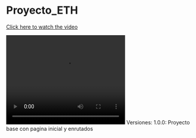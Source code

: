 # Proyecto_ETH
[Click here to watch the video](DEMO/DemoETHProject.mp4)

<video width="320" height="240" controls>
  <source src="DEMO/DemoETHProject.mp4" type="video/mp4">
  Your browser does not support the video tag.
</video>
Versiones:
1.0.0: Proyecto base con pagina inicial y enrutados

